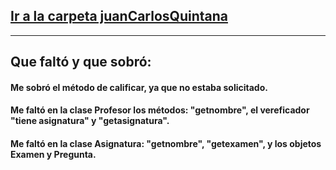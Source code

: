 ## [Ir a la carpeta juanCarlosQuintana](juanCarlosQuintana\src/)
---
## Que faltó y que sobró:
#### Me sobró el método de calificar, ya que no estaba solicitado.
#### Me faltó en la clase Profesor los métodos: "getnombre", el vereficador "tiene asignatura" y "getasignatura".
#### Me faltó en la clase Asignatura: "getnombre", "getexamen", y los objetos Examen y Pregunta.




